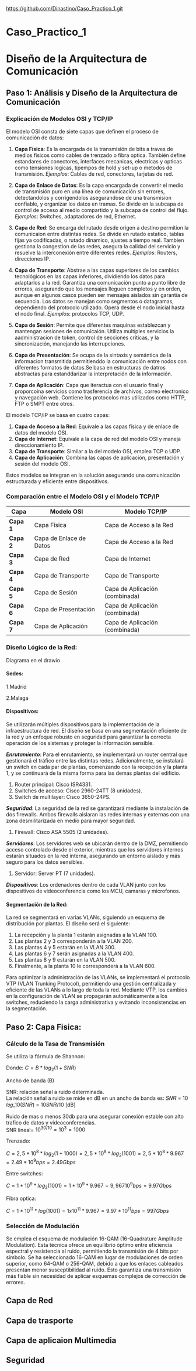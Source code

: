 https://github.com/Dinastino/Caso_Practico_1.git
# Caso_Practico_1

# Diseño de la Arquitectura de Comunicación

## Paso 1: Análisis y Diseño de la Arquitectura de Comunicación

### Explicación de Modelos OSI y TCP/IP

El modelo OSI consta de siete capas que definen el proceso de comunicación de datos:

1. **Capa Física**: Es la encargada de la transmisión de bits a traves de medios fisicos como cables de trenzado o fibra optica. También define estandares de conectores, interfaces mecanicas, electricas y opticas como tensiones logicas, tipempos de hold y set-up o metodos de transmisión. *Ejemplos*: Cables de red, conectores, tarjetas de red.

   
2. **Capa de Enlace de Datos**: Es la capa encargada de convertir el medio de transmisión puro en una línea de comunicación sin errores, detectandolos y corrigendolos asegurandose de una transmision confiable, y organizar los datos en tramas. Se divide en la subcapa de control de acceso al medio compartido y la subcapa de control del flujo. *Ejemplos*: Switches, adaptadores de red, Ethernet.

   
3. **Capa de Red**: Se encarga del rutado desde origen a destino permition la comunicaion entre distintas redes. Se divide en rutado estatico, tablas fijas ya codificadas, o rutado dinamico, ajustes a tiempo real. Tambien gestiona la congestion de las redes, asegura la calidad del servicio y resuelve la interconexión entre diferentes redes. *Ejemplos*: Routers, direcciones IP.

   
4. **Capa de Transporte**: Abstrae a las capas superiores de los cambios tecnológicos en las capas inferiores, dividiendo los datos para adaptarlos a la red. Garantiza una comunicación punto a punto libre de errores, asegurando que los mensajes lleguen completos y en orden, aunque en algunos casos pueden ser mensajes aislados sin garantía de secuencia. Los datos se manejan como segmentos o datagramas, dependiendo del protocolo utilizado. Opera desde el nodo inicial hasta el nodo final. *Ejemplos*: protocolos TCP, UDP.

   
5. **Capa de Sesión**: Permite que diferentes maquinas establezcan y mantengan sesiones de comunicaión. Utiliza multiples servicios la aadministracion de token, control de secciones criticas, y la sincronización, manejando las interrupciones.

    
6. **Capa de Presentación**: Se ocupa de la sintaxis y semántica de la informacion transmitida permitienddo la comunicación entre nodos con diferentes formatos de datos.Se basa en estructuras de datros abstractas para estanddarizar la interpretación de la información.

    
7. **Capa de Aplicación**: Capa que iteractua con el usuario final y proporcoina servicios como trasferencia de archivos, correo electronico y navegación web. Contiene los protocolos mas utilizados como HTTP, FTP o SMPT entre otros.

El modelo TCP/IP se basa en cuatro capas:

1. **Capa de Acceso a la Red**: Equivale a las capas física y de enlace de datos del modelo OSI.
2. **Capa de Internet**: Equivale a la capa de red del modelo OSI y maneja direccionamiento IP.
3. **Capa de Transporte**: Similar a la del modelo OSI, emplea TCP o UDP.
4. **Capa de Aplicación**: Combina las capas de aplicación, presentación y sesión del modelo OSI.

Estos modelos se integran en la solución asegurando una comunicación estructurada y eficiente entre dispositivos.

### Comparación entre el Modelo OSI y el Modelo TCP/IP

| **Capa**               | **Modelo OSI**                     | **Modelo TCP/IP**                  |
|------------------------|------------------------------------|------------------------------------|
| **Capa 1**              | Capa Física                        | Capa de Acceso a la Red           |
| **Capa 2**              | Capa de Enlace de Datos            | Capa de Acceso a la Red           |
| **Capa 3**              | Capa de Red                        | Capa de Internet                  |
| **Capa 4**              | Capa de Transporte                 | Capa de Transporte                |
| **Capa 5**              | Capa de Sesión                     | Capa de Aplicación (combinada)    |
| **Capa 6**              | Capa de Presentación               | Capa de Aplicación (combinada)    |
| **Capa 7**              | Capa de Aplicación                 | Capa de Aplicación (combinada)    |



### Diseño Lógico de la Red:

Diagrama en el drawio

#### Sedes:  
1.Madrid  

2.Malaga

#### Dispositivos:

Se utilizarán múltiples dispositivos para la implementación de la infraestructura de red. El diseño se basa en una segmentación eficiente de la red y un enfoque robusto en seguridad para garantizar la correcta operación de los sistemas y proteger la información sensible.

***Enrutamiento***: Para el enrutamiento, se implementará un router central que gestionará el tráfico entre las distintas redes. Adicionalmente, se instalará un switch en cada par de plantas, comenzando con la recepción y la planta 1, y se continuará de la misma forma para las demás plantas del edificio.
1. Router principal: Cisco ISR4331.
2. Switches de acceso: Cisco 2960-24TT (8 unidades).
3. Switch de multilayer: Cisco 3650-24PS.

***Seguridad***: La seguridad de la red se garantizará mediante la instalación de dos firewalls. Ambos firewalls aislaran las redes internas y externas con una zona desmilitarizada en medio para mayor seguridad.
1. Firewall: Cisco ASA 5505 (2 unidades).

***Servidores***: Los servidores web se ubicarán dentro de la DMZ, permitiendo acceso controlado desde el exterior, mientras que los servidores internos estarán situados en la red interna, asegurando un entorno aislado y más seguro para los datos sensibles.
1. Servidor: Server PT (7 unidades).

***Dispositivos***: Los ordenadores dentro de cada VLAN junto con los dispositivos de videoconferencia como los MCU, camaras y microfonos.

#### Segmentación de la Red:  
La red se segmentará en varias VLANs, siguiendo un esquema de distribución por plantas. El diseño será el siguiente:

1. La recepción y la planta 1 estarán asignadas a la VLAN 100.  
2. Las plantas 2 y 3 corresponderán a la VLAN 200.  
3. Las plantas 4 y 5 estarán en la VLAN 300.  
4. Las plantas 6 y 7 serán asignadas a la VLAN 400.  
5. Las plantas 8 y 9 estarán en la VLAN 500.  
6. Finalmente, a la planta 10 le corresponderá a la VLAN 600.  


Para optimizar la administración de las VLANs, se implementará el protocolo VTP (VLAN Trunking Protocol), permitiendo una gestión centralizada y eficiente de las VLANs a lo largo de toda la red. Mediante VTP, los cambios en la configuración de VLAN se propagarán automáticamente a los switches, reduciendo la carga administrativa y evitando inconsistencias en la segmentación.


## Paso 2: Capa Fisica:
### Cálculo de la Tasa de Transmisión 
Se utiliza la fórmula de Shannon:

Donde: $C = B * log_2(1+SNR)$

Ancho de banda (B)

SNR: relación señal a ruido determinada.  
La relación señal a ruido se mide en dB en un ancho de banda es:
𝑆𝑁𝑅 = 10 𝑙𝑜𝑔_10(𝑆𝑁𝑅) = 10𝑆𝑁𝑅/10 [dB]

Ruido de mas o menos 30db para una asegurar conexión estable con alto trafico de datos y videoconferencias.  
SNR lineal= $10^{30/10} = 10^3 = 1000$

Trenzado:  

$C = 2,5 * 10^8 * log_2(1+1000) = 2,5 * 10^8 * log_2(1001) = 2,5 * 10^8 * 9.967 = 2.49 * 10^9bps = 2.49 Gbps$

Entre switches:

$C = 1* 10^9 * log_2(1001) =  1 * 10^9 * 9.967 = 9,96710^9 bps = 9.97 Gbps$

Fibra optica:

$C = 1 * 10^11 * log(1001) = 1x10^11 * 9.967 = 9.97 * 10^11 bps = 997 Gbps$

### Selección de Modulación

Se emplea el esquema de modulación 16-QAM (16-Quadrature Amplitude Modulation). Esta técnica ofrece un equilibrio óptimo entre eficiencia espectral y resistencia al ruido, permitiendo la transmisión de 4 bits por símbolo. Se ha seleccionado 16-QAM en lugar de modulaciones de orden superior, como 64-QAM o 256-QAM, debido a que los enlaces cableados presentan menor susceptibilidad al ruido. Esto garantiza una transmisión más fiable sin necesidad de aplicar esquemas complejos de corrección de errores.

## Capa de Red


## Capa de trasporte
## Capa de aplicaion Multimedia
## Seguridad
